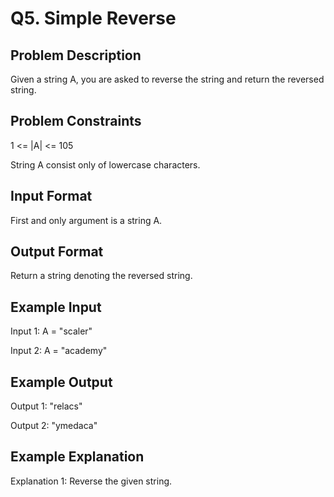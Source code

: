 # Q5. Simple Reverse
## Problem Description
Given a string A, you are asked to reverse the string and return the reversed string.

## Problem Constraints
1 <= |A| <= 105

String A consist only of lowercase characters.

## Input Format
First and only argument is a string A.

## Output Format
Return a string denoting the reversed string.

## Example Input
Input 1:
 A = "scaler"

Input 2:
 A = "academy"

## Example Output
Output 1:
 "relacs"

Output 2:
 "ymedaca"

## Example Explanation
Explanation 1:
 Reverse the given string.
 